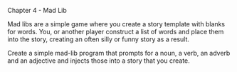 Chapter 4 - Mad Lib

Mad libs are a simple game where you create a story template with blanks for words. You, or another player construct a list of words and place them into the story, creating an often silly or funny story as a result.

Create a simple mad-lib program that prompts for a noun, a verb, an adverb and an adjective and injects those into a story that you create.
